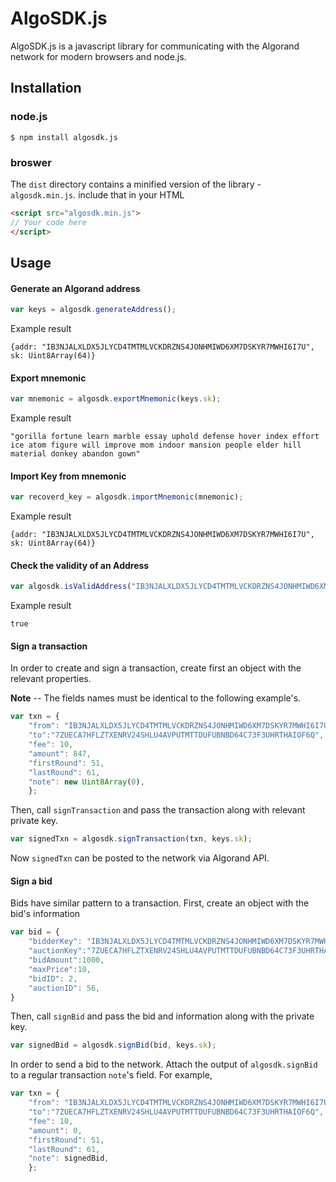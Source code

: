 # AlgoSDK.js

AlgoSDK.js is a javascript library for communicating with the Algorand network for modern browsers and node.js.

## Installation

### node.js
```
$ npm install algosdk.js
```

### broswer 
The `dist` directory contains a minified version of the library - `algosdk.min.js`. 
include that in your HTML 
```html
<script src="algosdk.min.js">
// Your code here 
</script>
```

## Usage

#### Generate an Algorand address
```javascript
var keys = algosdk.generateAddress();
```  
Example result
```text
{addr: "IB3NJALXLDX5JLYCD4TMTMLVCKDRZNS4JONHMIWD6XM7DSKYR7MWHI6I7U", sk: Uint8Array(64)}
```

#### Export mnemonic 
```javascript
var mnemonic = algosdk.exportMnemonic(keys.sk);
```  
Example result
```text
"gorilla fortune learn marble essay uphold defense hover index effort ice atom figure will improve mom indoor mansion people elder hill material donkey abandon gown"
```

#### Import Key from mnemonic
```javascript
var recoverd_key = algosdk.importMnemonic(mnemonic);
```
Example result
```text
{addr: "IB3NJALXLDX5JLYCD4TMTMLVCKDRZNS4JONHMIWD6XM7DSKYR7MWHI6I7U", sk: Uint8Array(64)}
```

#### Check the validity of an Address
```javascript
var algosdk.isValidAddress("IB3NJALXLDX5JLYCD4TMTMLVCKDRZNS4JONHMIWD6XM7DSKYR7MWHI6I7U");
```
Example result
```text
true
```

#### Sign a transaction 
In order to create and sign a transaction, create first an object with the relevant properties. 

**Note** -- The fields names must be identical to the following example's.
```javascript
var txn = { 
    "from": "IB3NJALXLDX5JLYCD4TMTMLVCKDRZNS4JONHMIWD6XM7DSKYR7MWHI6I7U",
    "to":"7ZUECA7HFLZTXENRV24SHLU4AVPUTMTTDUFUBNBD64C73F3UHRTHAIOF6Q",
    "fee": 10,
    "amount": 847,
    "firstRound": 51,
    "lastRound": 61,
    "note": new Uint8Array(0),
    };
```

Then, call `signTransaction` and pass the transaction along with relevant private key.

```javascript
var signedTxn = algosdk.signTransaction(txn, keys.sk);
``` 

Now `signedTxn` can be posted to the network via Algorand API. 

#### Sign a bid 
Bids have similar pattern to a transaction. 
First, create an object with the bid's information 
```javascript
var bid = {
    "bidderKey": "IB3NJALXLDX5JLYCD4TMTMLVCKDRZNS4JONHMIWD6XM7DSKYR7MWHI6I7U",
    "auctionKey":"7ZUECA7HFLZTXENRV24SHLU4AVPUTMTTDUFUBNBD64C73F3UHRTHAIOF6Q",
    "bidAmount":1000,
    "maxPrice":10,
    "bidID": 2, 
    "auctionID": 56,
}
```
Then, call `signBid` and pass the bid and information along with the private key.

```javascript
var signedBid = algosdk.signBid(bid, keys.sk);
```

In order to send a bid to the network. Attach the output of `algosdk.signBid` to a regular transaction `note`'s field.
For example,
```javascript
var txn = { 
    "from": "IB3NJALXLDX5JLYCD4TMTMLVCKDRZNS4JONHMIWD6XM7DSKYR7MWHI6I7U",
    "to":"7ZUECA7HFLZTXENRV24SHLU4AVPUTMTTDUFUBNBD64C73F3UHRTHAIOF6Q",
    "fee": 10,
    "amount": 0,
    "firstRound": 51,
    "lastRound": 61,
    "note": signedBid,
    };
```
